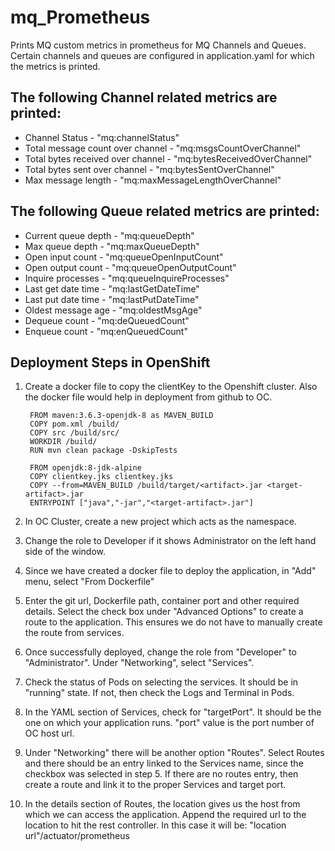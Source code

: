 # mq_Prometheus
Prints MQ custom metrics in prometheus for MQ Channels and Queues.
Certain channels and queues are configured in application.yaml for which the metrics is printed.

## The following Channel related metrics are printed:
  * Channel Status - "mq:channelStatus"
  * Total message count over channel - "mq:msgsCountOverChannel"
  * Total bytes received over channel - "mq:bytesReceivedOverChannel"
  * Total bytes sent over channel - "mq:bytesSentOverChannel"
  * Max message length - "mq:maxMessageLengthOverChannel"

## The following Queue related metrics are printed:
  * Current queue depth - "mq:queueDepth"
  * Max queue depth - "mq:maxQueueDepth"
  * Open input count - "mq:queueOpenInputCount"
  * Open output count - "mq:queueOpenOutputCount"
  * Inquire processes - "mq:queueInquireProcesses"
  * Last get date time - "mq:lastGetDateTime"
  * Last put date time - "mq:lastPutDateTime"
  * Oldest message age - "mq:oldestMsgAge"
  * Dequeue count - "mq:deQueuedCount"
  * Enqueue count - "mq:enQueuedCount"

## Deployment Steps in OpenShift
1) Create a docker file to copy the clientKey to the Openshift cluster. Also the docker file would help in deployment from github to OC.
	
        FROM maven:3.6.3-openjdk-8 as MAVEN_BUILD
        COPY pom.xml /build/
        COPY src /build/src/
        WORKDIR /build/
        RUN mvn clean package -DskipTests
        
        FROM openjdk:8-jdk-alpine
        COPY clientkey.jks clientkey.jks
        COPY --from=MAVEN_BUILD /build/target/<artifact>.jar <target-artifact>.jar
        ENTRYPOINT ["java","-jar","<target-artifact>.jar"]

2) In OC Cluster, create a new project which acts as the namespace.
3) Change the role to Developer if it shows Administrator on the left hand side of the window.
4) Since we have created a docker file to deploy the application, in "Add" menu, select "From Dockerfile"
5) Enter the git url, Dockerfile path, container port and other required details. Select the check box under "Advanced Options" to create a route to the application. This ensures we do not have to manually create the route from services.
6) Once successfully deployed, change the role from "Developer" to "Administrator". Under "Networking", select "Services".
7) Check the status of Pods on selecting the services. It should be in "running" state. If not, then check the Logs and Terminal in Pods.
8) In the YAML section of Services, check for "targetPort". It should be the one on which your application runs. "port" value is the port number of OC host url.
9) Under "Networking" there will be another option "Routes". Select Routes and there should be an entry linked to the Services name, since the checkbox was selected in step 5.
If there are no routes entry, then create a route and link it to the proper Services and target port.
10) In the details section of Routes, the location gives us the host from which we can access the application. Append the required url to the location to hit the rest controller.
In this case it will be: "location url"/actuator/prometheus

